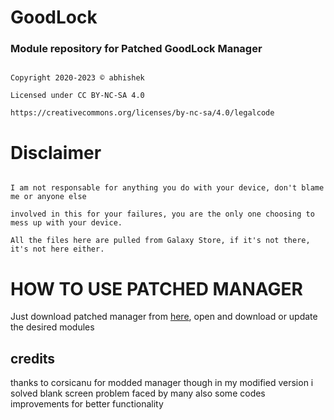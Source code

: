 # GoodLock

### Module repository for Patched GoodLock Manager

```

Copyright 2020-2023 © abhishek

Licensed under CC BY-NC-SA 4.0

https://creativecommons.org/licenses/by-nc-sa/4.0/legalcode

```

# Disclaimer

```

I am not responsable for anything you do with your device, don't blame me or anyone else 

involved in this for your failures, you are the only one choosing to mess up with your device. 

All the files here are pulled from Galaxy Store, if it's not there, it's not here either.

```

# HOW TO USE PATCHED MANAGER 
Just download patched manager from [here](https://github.com/TheBizarreAbhishek/GoodLock/raw/main/GoodLock%20Patched.apk), open and download or update the desired modules

## credits
thanks to corsicanu for modded manager though in my modified version i solved blank screen problem faced by many also some codes improvements for better functionality
